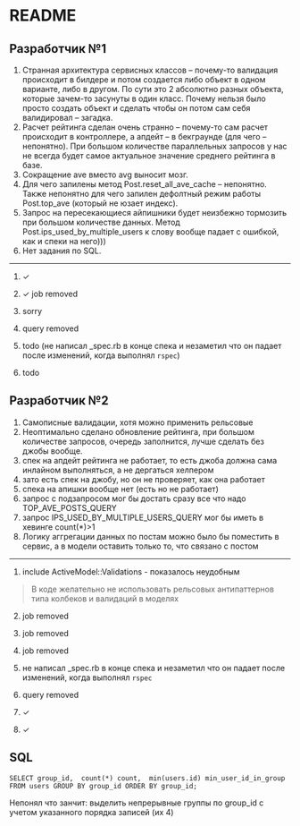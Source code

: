 # README
## Разработчик №1
1. Странная архитектура сервисных классов – почему-то валидация происходит в билдере и потом создается либо объект в одном варианте, либо в другом. По сути это 2 абсолютно разных объекта, которые зачем-то засунуты в один класс. Почему нельзя было просто создать объект и сделать чтобы он потом сам себя валидировал – загадка.
2. Расчет рейтинга сделан очень странно – почему-то сам расчет происходит в контроллере, а апдейт – в бекграунде (для чего – непонятно). При большом количестве параллельных запросов у нас не всегда будет самое актуальное значение среднего рейтинга в базе.
3. Сокращение ave вместо avg выносит мозг.
4. Для чего запилены метод Post.reset_all_ave_cache – непонятно. Также непонятно для чего запилен дефолтный режим работы Post.top_ave (который не юзает индекс).
5. Запрос на пересекающиеся айпишники будет неизбежно тормозить при большом количестве данных. Метод Post.ips_used_by_multiple_users к слову вообще падает с ошибкой, как и спеки на него)))
6. Нет задания по SQL.

---

1. ✓

2. ✓ job removed

3. sorry

4. query removed

5. todo
(не написал _spec.rb в конце спека и незаметил что он падает после изменений, когда выполнял `rspec`)

6. todo


## Разработчик №2
1. Самописные валидации, хотя можно применить рельсовые
2. Неоптимально сделано обновление рейтинга, при большом количестве запросов, очередь заполнится, лучше сделать без джобы вообще.
3. спек на апдейт рейтинга не работает, то есть джоба должна сама инлайном выполняться, а не дергаться хелпером
4. зато есть спек на джобу, но он не проверяет, как она работает
5. спека на апишки вообще нет (есть но не работает)
6. запрос с подзапросом мог бы достать сразу все что надо TOP_AVE_POSTS_QUERY
7. запрос IPS_USED_BY_MULTIPLE_USERS_QUERY мог бы иметь в хевинге count(*)>1
8. Логику аггрегации данных по постам можно было бы поместить в сервис, а в модели оставить только то, что связано с постом

---

1. include ActiveModel::Validations - показалось неудобным
> В коде желательно не использовать рельсовых антипаттернов типа колбеков и валидаций в моделях

2. job removed

3. job removed

4. job removed

5. не написал _spec.rb в конце спека и незаметил что он падает после изменений, когда выполнял `rspec`

6. query removed

7. ✓

8. ✓

## SQL

`SELECT
   group_id, 
   count(*) count, 
   min(users.id) min_user_id_in_group
 FROM users
 GROUP BY group_id
 ORDER BY group_id;`
 
 Непонял что занчит: выделить непрерывные группы по group_id с учетом указанного порядка записей (их 4)
 
 